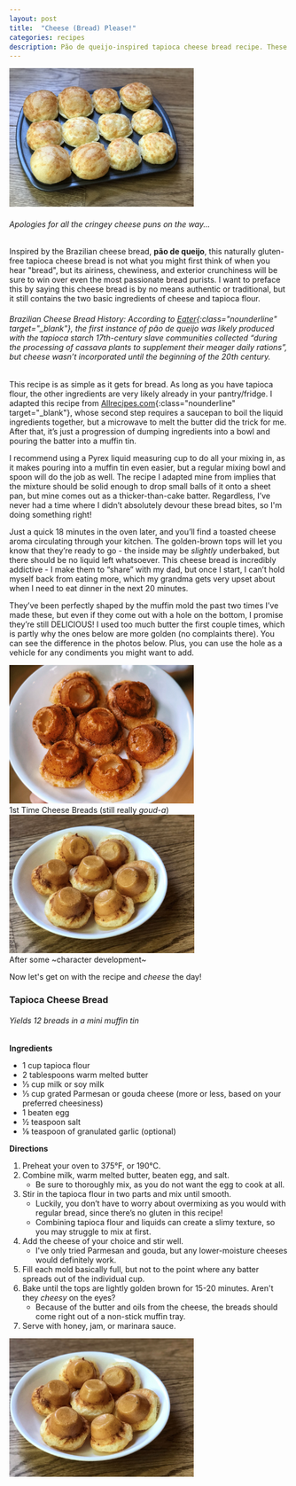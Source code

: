```yaml
---
layout: post
title:  "Cheese (Bread) Please!"
categories: recipes
description: Pão de queijo-inspired tapioca cheese bread recipe. These breads pair well with jam, honey, and tomato sauce!
---
```

<div class="singleimagecontainer" >
    <img src="/assets/images/recipes/cheesebread/cheesebread3.jpg" height="250px" class="singleimage">
</div>

###### Apologies for all the cringey cheese puns on the way...

Inspired by the Brazilian cheese bread, **pão de queijo**, this naturally gluten-free tapioca cheese bread is not what you might first think of when you hear "bread", but its airiness, chewiness, and exterior crunchiness will be sure to win over even the most passionate bread purists. I want to preface this by saying this cheese bread is by no means authentic or traditional, but it still contains the two basic ingredients of cheese and tapioca flour. 

###### Brazilian Cheese Bread History: According to [Eater](https://www.eater.com/2016/8/8/12402578/pao-de-queijo-brazilian-cheese-bread-gluten-free){:class="nounderline" target="_blank"}, the first instance of pão de queijo was likely produced with the tapioca starch 17th-century slave communities collected “during the processing of cassava plants to supplement their meager daily rations”, but cheese wasn’t incorporated until the beginning of the 20th century. 

This recipe is as simple as it gets for bread. As long as you have tapioca flour, the other ingredients are very likely already in your pantry/fridge. I adapted this recipe from [Allrecipes.com](https://www.allrecipes.com/recipe/98554/brazilian-cheese-bread-pao-de-queijo/){:class="nounderline" target="_blank"}, whose second step requires a saucepan to boil the liquid ingredients together, but a microwave to melt the butter did the trick for me. After that, it’s just a progression of dumping ingredients into a bowl and pouring the batter into a muffin tin.

I recommend using a Pyrex liquid measuring cup to do all your mixing in, as it makes pouring into a muffin tin even easier, but a regular mixing bowl and spoon will do the job as well. The recipe I adapted mine from implies that the mixture should be solid enough to drop small balls of it onto a sheet pan, but mine comes out as a thicker-than-cake batter. Regardless, I’ve never had a time where I didn’t absolutely devour these bread bites, so I'm doing something right!

Just a quick 18 minutes in the oven later, and you’ll find a toasted cheese aroma circulating through your kitchen. The golden-brown tops will let you know that they’re ready to go - the inside may be *slightly* underbaked, but there should be no liquid left whatsoever. This cheese bread is incredibly addictive - I make them to “share” with my dad, but once I start, I can’t hold myself back from eating more, which my grandma gets very upset about when I need to eat dinner in the next 20 minutes.

They’ve been perfectly shaped by the muffin mold the past two times I’ve made these, but even if they come out with a hole on the bottom, I promise they’re still DELICIOUS! I used too much butter the first couple times, which is partly why the ones below are more golden (no complaints there). You can see the difference in the photos below. Plus, you can use the hole as a vehicle for any condiments you might want to add.

<div class="flex-container">
  <div class="flex-item-left">
        <img src="/assets/images/recipes/cheesebread/cheesebread4.JPG" height="250px" class="image">
        <div class="flexoverlay">1st Time Cheese Breads (still really <em>goud-a</em>)</div>
  </div>
  <div class="flex-item-right">
        <img src="/assets/images/recipes/cheesebread/cheesebread1.jpg" height="250px" class="image">
        <div class="flexoverlay">After some ~character development~</div>
  </div>
</div>

Now let's get on with the recipe and *cheese* the day!

### Tapioca Cheese Bread
###### Yields 12 breads in a mini muffin tin

**Ingredients**
* 1 cup tapioca flour
* 2 tablespoons warm melted butter
* ⅓ cup milk or soy milk
* ⅓ cup grated Parmesan or gouda cheese (more or less, based on your preferred cheesiness)
* 1 beaten egg
* ½ teaspoon salt
* ⅛ teaspoon of granulated garlic (optional)

**Directions**
1. Preheat your oven to 375°F, or 190°C.
1. Combine milk, warm melted butter, beaten egg, and salt. 
    * Be sure to thoroughly mix, as you do not want the egg to cook at all.
1. Stir in the tapioca flour in two parts and mix until smooth.
    * Luckily, you don’t have to worry about overmixing as you would with regular bread, since there’s no gluten in this recipe!
    * Combining tapioca flour and liquids can create a slimy texture, so you may struggle to mix at first.
1. Add the cheese of your choice and stir well.
    * I've only tried Parmesan and gouda, but any lower-moisture cheeses would definitely work.
1. Fill each mold basically full, but not to the point where any batter spreads out of the individual cup.
1. Bake until the tops are lightly golden brown for 15-20 minutes. Aren't they *cheesy* on the eyes?
    * Because of the butter and oils from the cheese, the breads should come right out of a non-stick muffin tray.
1. Serve with honey, jam, or marinara sauce.

<div class="singleimagecontainer" >
    <img src="/assets/images/recipes/cheesebread/cheesebread2.jpg" height="250px" class="singleimage">
</div>
